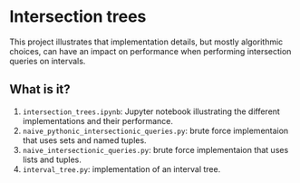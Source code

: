 # Intersection trees

This project illustrates that implementation details, but mostly algorithmic
choices, can have an impact on performance when performing intersection queries
on intervals.


## What is it?

1. `intersection_trees.ipynb`: Jupyter notebook illustrating the different
   implementations and their performance.
1. `naive_pythonic_intersectionic_queries.py`: brute force implementaion that
   uses sets and named tuples.
1. `naive_intersectionic_queries.py`: brute force implementaion that
   uses lists and tuples.
1. `interval_tree.py`: implementation of an interval tree.
